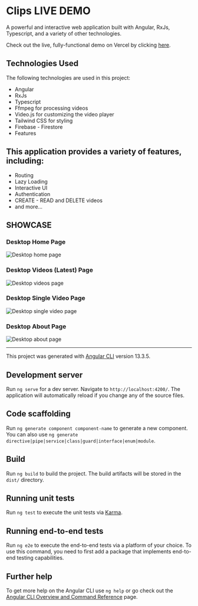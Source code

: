 # Clips LIVE DEMO
A powerful and interactive web application built with Angular, RxJs, Typescript, and a variety of other technologies.

Check out the live, fully-functional demo on Vercel by clicking [here](https://clipz-video-mwkkz3xp5-braveheart-tex.vercel.app).

## Technologies Used
The following technologies are used in this project:

- Angular
- RxJs
- Typescript
- Ffmpeg for processing videos
- Video.js for customizing the video player
- Tailwind CSS for styling
- Firebase - Firestore
- Features

## This application provides a variety of features, including:

- Routing
- Lazy Loading
- Interactive UI
- Authentication
- CREATE - READ and DELETE videos
- and more...

## SHOWCASE

### Desktop Home Page
<img src="https://i.hizliresim.com/ji0gicu.png" alt="Desktop home page"/>

### Desktop Videos (Latest) Page
<img src="https://i.hizliresim.com/qewmud3.png" alt="Desktop videos page"/>

### Desktop Single Video Page
<img src="https://i.hizliresim.com/thjc82m.png" alt="Desktop single video page"/>

### Desktop About Page
<img src="https://i.hizliresim.com/dlkaysz.png" alt="Desktop about page"/>

<hr/>

This project was generated with [Angular CLI](https://github.com/angular/angular-cli) version 13.3.5.

## Development server

Run `ng serve` for a dev server. Navigate to `http://localhost:4200/`. The application will automatically reload if you change any of the source files.

## Code scaffolding

Run `ng generate component component-name` to generate a new component. You can also use `ng generate directive|pipe|service|class|guard|interface|enum|module`.

## Build

Run `ng build` to build the project. The build artifacts will be stored in the `dist/` directory.

## Running unit tests

Run `ng test` to execute the unit tests via [Karma](https://karma-runner.github.io).

## Running end-to-end tests

Run `ng e2e` to execute the end-to-end tests via a platform of your choice. To use this command, you need to first add a package that implements end-to-end testing capabilities.

## Further help

To get more help on the Angular CLI use `ng help` or go check out the [Angular CLI Overview and Command Reference](https://angular.io/cli) page.
